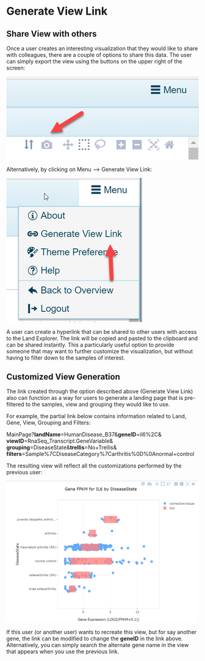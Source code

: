 # Generate View Link

## Share View with others

Once a user creates an interesting visualization that they would like to share with colleagues, there are a couple of options to share this data. The user can simply export the view using the buttons on the upper right of the screen:

![takesnapshot](../images/takesnapshot.png)

Alternatively, by clicking on Menu --> Generate View Link:

![viewlink](../images/viewlink.png)

A user can create a hyperlink that can be shared to other users with access to the Land Explorer. The link will be copied and pasted to the clipboard and can be shared instantly. This a particularly useful option to provide someone that may want to further customize the visualization, but without having to filter down to the samples of interest.

## Customized View Generation

The link created through the option described above (Generate View Link) also can function as a way for users to generate a landing page that is pre-filtered to the samples, view and grouping they would like to use.

For example, the partial link below contains information related to Land, Gene, View, Grouping and Filters:

MainPage?**landName**=HumanDisease_B37&**geneID**=il6%2C&
**viewID**=RnaSeq_Transcript.GeneVariable&
**grouping**=DiseaseState&**trellis**=No+Trellis&
**filters**=Sample%7CDiseaseCategory%7Carthritis%0D%0Anormal+control

The resulting view will reflect all the customizations performed by the previous user:

![viewLinkPicture](../images/viewLinkPicture.png)

If this user (or another user) wants to recreate this view, but for say another gene, the link can be modified to change the **geneID** in the link above. Alternatively, you can simply search the alternate gene name in the view that appears when you use the previous link.
